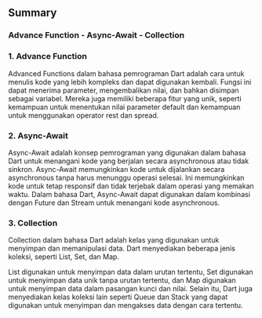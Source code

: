## Summary

### Advance Function - Async-Await - Collection

### 1. Advance Function
 Advanced Functions dalam bahasa pemrograman Dart adalah cara untuk menulis kode yang lebih kompleks dan dapat digunakan kembali. Fungsi ini dapat menerima parameter, mengembalikan nilai, dan bahkan disimpan sebagai variabel. Mereka juga memiliki beberapa fitur yang unik, seperti kemampuan untuk menentukan nilai parameter default dan kemampuan untuk menggunakan operator rest dan spread.

### 2. Async-Await
 Async-Await adalah konsep pemrograman yang digunakan dalam bahasa Dart untuk menangani kode yang berjalan secara asynchronous atau tidak sinkron. Async-Await memungkinkan kode untuk dijalankan secara asynchronous tanpa harus menunggu operasi selesai. Ini memungkinkan kode untuk tetap responsif dan tidak terjebak dalam operasi yang memakan waktu. Dalam bahasa Dart, Async-Await dapat digunakan dalam kombinasi dengan Future dan Stream untuk menangani kode asynchronous.

### 3. Collection
 Collection dalam bahasa Dart adalah kelas yang digunakan untuk menyimpan dan memanipulasi data. Dart menyediakan beberapa jenis koleksi, seperti List, Set, dan Map.

 List digunakan untuk menyimpan data dalam urutan tertentu, Set digunakan untuk menyimpan data unik tanpa urutan tertentu, dan Map digunakan untuk menyimpan data dalam pasangan kunci dan nilai. Selain itu, Dart juga menyediakan kelas koleksi lain seperti Queue dan Stack yang dapat digunakan untuk menyimpan dan mengakses data dengan cara tertentu.



